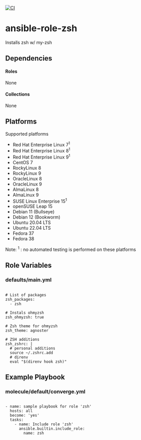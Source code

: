 [![CI](https://github.com/de-it-krachten/ansible-role-zsh/workflows/CI/badge.svg?event=push)](https://github.com/de-it-krachten/ansible-role-zsh/actions?query=workflow%3ACI)


# ansible-role-zsh

Installs zsh w/ my-zsh



## Dependencies

#### Roles
None

#### Collections
None

## Platforms

Supported platforms

- Red Hat Enterprise Linux 7<sup>1</sup>
- Red Hat Enterprise Linux 8<sup>1</sup>
- Red Hat Enterprise Linux 9<sup>1</sup>
- CentOS 7
- RockyLinux 8
- RockyLinux 9
- OracleLinux 8
- OracleLinux 9
- AlmaLinux 8
- AlmaLinux 9
- SUSE Linux Enterprise 15<sup>1</sup>
- openSUSE Leap 15
- Debian 11 (Bullseye)
- Debian 12 (Bookworm)
- Ubuntu 20.04 LTS
- Ubuntu 22.04 LTS
- Fedora 37
- Fedora 38

Note:
<sup>1</sup> : no automated testing is performed on these platforms

## Role Variables
### defaults/main.yml
<pre><code>
# List of packages
zsh_packages:
  - zsh

# Instals ohmyzsh
zsh_ohmyzsh: true

# Zsh theme for ohmyzsh
zsh_theme: agnoster

# ZSH additions
zsh_zshrc: |
  # personal additions
  source ~/.zshrc.add
  # direnv
  eval "$(direnv hook zsh)"
</pre></code>




## Example Playbook
### molecule/default/converge.yml
<pre><code>
- name: sample playbook for role 'zsh'
  hosts: all
  become: 'yes'
  tasks:
    - name: Include role 'zsh'
      ansible.builtin.include_role:
        name: zsh
</pre></code>
